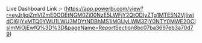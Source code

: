 Live Dashboard Link :- (https://app.powerbi.com/view?r=eyJrIjoiZmVlZmE0ODEtNGM0Zi00NzE5LWFjY2QtODIyZTg1MTE5N2VjIiwidCI6IjYxMTQ0YWU1LWU3MDYtNDBhMS1iMGUyLWM3ZjY0NTY0MWE2OCIsImMiOjEwfQ%3D%3D&pageName=ReportSection8bc07ba3697eb3a70d79)
